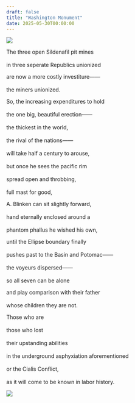 ```yaml
---
draft: false
title: "Washington Monument"
date: 2025-05-30T00:00:00
---
```


![](/poems/posts/washingtonpost/IMG_5063.jpg) 

The three open Sildenafil pit mines <br>  
in three seperate Republics unionized 

are now a more costly investiture—— <br>  
the miners unionized.

So, the increasing expenditures to hold <br>  
the one big, beautiful erection—— <br>  
the thickest in the world, <br>  
the rival of the nations—— <br>  
will take half a century to arouse, <br>  
but once he sees the pacific rim <br>  
spread open and throbbing, <br>  
full mast for good,

A. Blinken can sit slightly forward, <br>  
hand eternally enclosed around a <br>  
phantom phallus he wished his own,

until the Ellipse boundary finally <br>  
pushes past to the Basin and Potomac—— <br>  
the voyeurs dispersed—— <br>  
so all seven can be alone <br>  

and play comparison with their father <br>  
whose children they are not.

Those who are <br>  
those who lost <br>  
their upstanding abilities <br>  
in the underground asphyxiation aforementioned <br>  
or the Cialis Conflict, <br>  
as it will come to be known in labor history. 

![](/poems/posts/washingtonpost/IMG_5129.jpg) 
